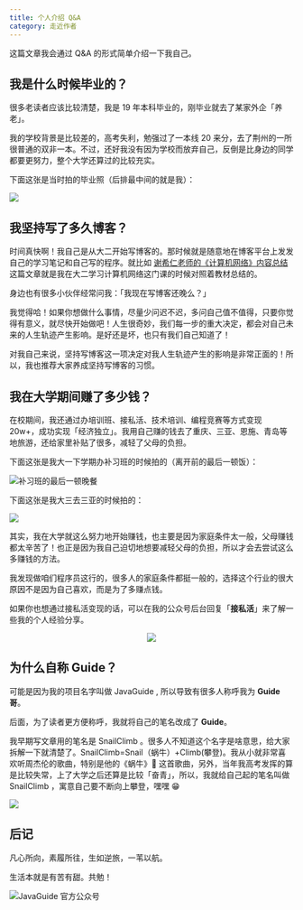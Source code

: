 ```yaml
---
title: 个人介绍 Q&A
category: 走近作者
---
```


<!-- @include: @small-advertisement.snippet.md -->

这篇文章我会通过 Q&A 的形式简单介绍一下我自己。

## 我是什么时候毕业的？

很多老读者应该比较清楚，我是 19 年本科毕业的，刚毕业就去了某家外企「养老」。

我的学校背景是比较差的，高考失利，勉强过了一本线 20 来分，去了荆州的一所很普通的双非一本。不过，还好我没有因为学校而放弃自己，反倒是比身边的同学都要更努力，整个大学还算过的比较充实。

下面这张是当时拍的毕业照（后排最中间的就是我）：

![](https://oss.javaguide.cn/javaguide/%E4%B8%AA%E4%BA%BA%E4%BB%8B%E7%BB%8D.png)

## 我坚持写了多久博客？

时间真快啊！我自己是从大二开始写博客的。那时候就是随意地在博客平台上发发自己的学习笔记和自己写的程序。就比如 [谢希仁老师的《计算机网络》内容总结](../cs-basics/network/computer-network-xiexiren-summary.md) 这篇文章就是我在大二学习计算机网络这门课的时候对照着教材总结的。

身边也有很多小伙伴经常问我：「我现在写博客还晚么？」

我觉得哈！如果你想做什么事情，尽量少问迟不迟，多问自己值不值得，只要你觉得有意义，就尽快开始做吧！人生很奇妙，我们每一步的重大决定，都会对自己未来的人生轨迹产生影响。是好还是坏，也只有我们自己知道了！

对我自己来说，坚持写博客这一项决定对我人生轨迹产生的影响是非常正面的！所以，我也推荐大家养成坚持写博客的习惯。

## 我在大学期间赚了多少钱？

在校期间，我还通过办培训班、接私活、技术培训、编程竞赛等方式变现 20w+，成功实现「经济独立」。我用自己赚的钱去了重庆、三亚、恩施、青岛等地旅游，还给家里补贴了很多，减轻了父母的负担。

下面这张是我大一下学期办补习班的时候拍的（离开前的最后一顿饭）：

![补习班的最后一顿晚餐](https://oss.javaguide.cn/p3-juejin/f36bfd719b9b4463b2f1d3edc51faa97~tplv-k3u1fbpfcp-zoom-1.jpeg)

下面这张是我大三去三亚的时候拍的：

![](https://oss.javaguide.cn/javaguide/psc.jpeg)

其实，我在大学就这么努力地开始赚钱，也主要是因为家庭条件太一般，父母赚钱都太辛苦了！也正是因为我自己迫切地想要减轻父母的负担，所以才会去尝试这么多赚钱的方法。

我发现做咱们程序员这行的，很多人的家庭条件都挺一般的，选择这个行业的很大原因不是因为自己喜欢，而是为了多赚点钱。

如果你也想通过接私活变现的话，可以在我的公众号后台回复「**接私活**」来了解一些我的个人经验分享。

<div align="center">
  <img src="https://oss.javaguide.cn/github/javaguide/gongzhonghaoxuanchuan.png" style="margin: 0 auto;" />  
</div>

## 为什么自称 Guide？

可能是因为我的项目名字叫做 JavaGuide , 所以导致有很多人称呼我为 **Guide 哥**。

后面，为了读者更方便称呼，我就将自己的笔名改成了 **Guide**。

我早期写文章用的笔名是 SnailClimb 。很多人不知道这个名字是啥意思，给大家拆解一下就清楚了。SnailClimb=Snail（蜗牛）+Climb(攀登)。我从小就非常喜欢听周杰伦的歌曲，特别是他的《蜗牛》🐌 这首歌曲，另外，当年我高考发挥的算是比较失常，上了大学之后还算是比较「奋青」，所以，我就给自己起的笔名叫做 SnailClimb ，寓意自己要不断向上攀登，嘿嘿 😁

![](https://oss.javaguide.cn/p3-juejin/37599546f3b34b92a32db579a225aa45~tplv-k3u1fbpfcp-watermark.png)

## 后记

凡心所向，素履所往，生如逆旅，一苇以航。

生活本就是有苦有甜。共勉！

![JavaGuide 官方公众号](https://oss.javaguide.cn/github/javaguide/gongzhonghaoxuanchuan.png)
